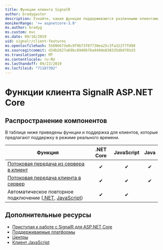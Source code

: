 ```yaml
---
title: Функции клиента SignalR
author: bradygaster
description: Узнайте, какие функции поддерживаются различными клиентами SignalR ASP.NET Core.
monikerRange: '>= aspnetcore-3.0'
ms.author: bradyg
ms.custom: mvc
ms.date: 09/18/2019
uid: signalr/client-features
ms.openlocfilehash: 55086673e0c9f9b73f07730ea25c3fa322f7fd98
ms.sourcegitcommit: d34b2627a69bc8940b76a949de830335db9701d3
ms.translationtype: MT
ms.contentlocale: ru-RU
ms.lasthandoff: 09/23/2019
ms.locfileid: "71187392"
---
```

# <a name="aspnet-core-signalr-client-features"></a>Функции клиента SignalR ASP.NET Core

## <a name="feature-distribution"></a>Распространение компонентов

В таблице ниже приведены функции и поддержка для клиентов, которые предлагают поддержку в режиме реального времени.

| Функция | .NET Core | JavaScript | Java |
| ---- | :-: | :-: | :-: |
| [Потоковая передача из сервера в клиент](xref:signalr/streaming)          |✔|✔|✔|
| [Потоковая передача клиента в сервер](xref:signalr/streaming)          |✔|✔|✔|
| Автоматическое повторное подключение ([.NET](/aspnet/core/signalr/dotnet-client?view=aspnetcore-3.0&tabs=visual-studio#handle-lost-connection), [JavaScript](/aspnet/core/signalr/javascript-client?view=aspnetcore-3.0#reconnect-clients))          |✔|✔| |

## <a name="additional-resources"></a>Дополнительные ресурсы

* [Приступая к работе с SignalR для ASP.NET Core](xref:tutorials/signalr)
* [Поддерживаемые платформы](xref:signalr/supported-platforms)
* [Центры](xref:signalr/hubs)
* [Клиент JavaScript](xref:signalr/javascript-client)

